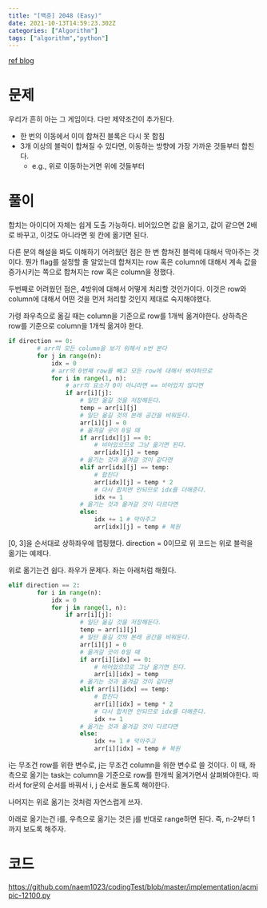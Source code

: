 ```yaml
---
title: "[백준] 2048 (Easy)"
date: 2021-10-13T14:59:23.302Z
categories: ["Algorithm"]
tags: ["algorithm","python"]
---
```

[ref blog](https://chldkato.tistory.com/163)
# 문제
우리가 흔히 아는 그 게임이다. 다만 제약조건이 추가된다.
- 한 번의 이동에서 이미 합쳐진 블록은 다시 못 합침
- 3개 이상의 블럭이 합쳐질 수 있다면, 이동하는 방향에 가장 가까운 것들부터 합친다.
  - e.g., 위로 이동하는거면 위에 것들부터

# 풀이
합치는 아이디어 자체는 쉽게 도출 가능하다. 비어있으면 값을 옮기고, 값이 같으면 2배로 바꾸고, 이것도 아니라면 윗 칸에 옮기면 된다.

다른 분의 해설을 봐도 이해하기 어려웠던 점은 한 번 합쳐진 블럭에 대해서 막아주는 것이다. 뭔가 flag를 설정할 줄 알았는데 합쳐지는 row 혹은 column에 대해서 계속 값을 증가시키는 쪽으로 합쳐지는 row 혹은 column을 정했다.


두번째로 어려웠던 점은, 4방위에 대해서 어떻게 처리할 것인가이다. 이것은 row와 column에 대해서 어떤 것을 먼저 처리할 것인지 제대로 숙지해야했다. 

가령 좌우측으로 옮길 때는 column을 기준으로 row를 1개씩 옮겨야한다. 상하측은 row를 기준으로 column을 1개씩 옮겨야 한다.

```py
if direction == 0:
        # arr의 모든 column을 보기 위해서 n번 본다
        for j in range(n):
            idx = 0 
            # arr의 0번째 row를 빼고 모든 row에 대해서 봐야하므로
            for i in range(1, n):
                # arr의 요소가 0이 아니라면 == 비어있지 않다면
                if arr[i][j]:
                    # 일단 옮길 것을 저장해둔다.
                    temp = arr[i][j]
                    # 일단 옮길 것의 본래 공간을 비워둔다.
                    arr[i][j] = 0
                    # 옮겨갈 곳이 0일 때
                    if arr[idx][j] == 0:
                        # 비어있으므로 그냥 옮기면 된다.
                        arr[idx][j] = temp
                    # 옮기는 것과 옮겨갈 것이 같다면
                    elif arr[idx][j] == temp:
                        # 합친다
                        arr[idx][j] = temp * 2
                        # 다시 합치면 안되므로 idx를 더해준다.
                        idx += 1
                    # 옮기는 것과 옮겨갈 것이 다르다면
                    else:
                        idx += 1 # 막아주고
                        arr[idx][j] = temp # 복원
```
[0, 3]을 순서대로 상하좌우에 맵핑했다. direction = 0이므로 위 코드는 위로 블럭을 옮기는 예제다.

위로 옮기는건 쉽다. 좌우가 문제다. 좌는 아래처럼 해줬다.


```py
elif direction == 2:
        for i in range(n):
            idx = 0
            for j in range(1, n):
                if arr[i][j]:
                    # 일단 옮길 것을 저장해둔다.
                    temp = arr[i][j]
                    # 일단 옮길 것의 본래 공간을 비워둔다.
                    arr[i][j] = 0
                    # 옮겨갈 곳이 0일 때
                    if arr[i][idx] == 0:
                        # 비어있으므로 그냥 옮기면 된다.
                        arr[i][idx] = temp
                    # 옮기는 것과 옮겨갈 것이 같다면
                    elif arr[i][idx] == temp:
                        # 합친다
                        arr[i][idx] = temp * 2
                        # 다시 합치면 안되므로 idx를 더해준다.
                        idx += 1
                    # 옮기는 것과 옮겨갈 것이 다르다면
                    else:
                        idx += 1 # 막아주고
                        arr[i][idx] = temp # 복원
```

i는 무조건 row를 위한 변수로, j는 무조건 column을 위한 변수로 쓸 것이다. 이 때, 좌측으로 옮기는 task는 column을 기준으로 row를 한개씩 옮겨가면서 살펴봐야한다. 따라서 for문의 순서를 바꿔서 i, j 순서로 돌도록 해야한다. 

나머지는 위로 옮기는 것처럼 자연스럽게 쓰자.


아래로 옮기는건 i를, 우측으로 옮기는 것은 j를 반대로 range하면 된다. 즉, n-2부터 1까지 보도록 해주자. 


# 코드
https://github.com/naem1023/codingTest/blob/master/implementation/acmipic-12100.py

